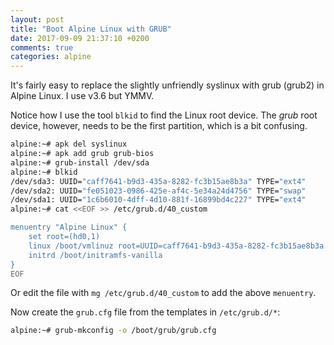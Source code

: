 ```yaml
---
layout: post
title: "Boot Alpine Linux with GRUB"
date: 2017-09-09 21:37:10 +0200
comments: true
categories: alpine
---
```


It's fairly easy to replace the slightly unfriendly syslinux with grub
(grub2) in Alpine Linux.  I use v3.6 but YMMV.

<!-- more -->

Notice how I use the tool `blkid` to find the Linux root device.  The
*grub* root device, however, needs to be the first partition, which is
a bit confusing.

```sh
alpine:~# apk del syslinux
alpine:~# apk add grub grub-bios
alpine:~# grub-install /dev/sda
alpine:~# blkid 
/dev/sda3: UUID="caff7641-b9d3-435a-8282-fc3b15ae8b3a" TYPE="ext4"
/dev/sda2: UUID="fe051023-0986-425e-af4c-5e34a24d4756" TYPE="swap"
/dev/sda1: UUID="1c6b6010-4dff-4d10-881f-16899bd4c227" TYPE="ext4"
alpine:~# cat <<EOF >> /etc/grub.d/40_custom

menuentry "Alpine Linux" {
	set root=(hd0,1)
	linux /boot/vmlinuz root=UUID=caff7641-b9d3-435a-8282-fc3b15ae8b3a modules=sd-mod,usb-storage4,ext3 quiet
	initrd /boot/initramfs-vanilla
}
EOF
```

Or edit the file with `mg /etc/grub.d/40_custom` to add the above
`menuentry`.

Now create the `grub.cfg` file from the templates in `/etc/grub.d/*`:

```sh
alpine:~# grub-mkconfig -o /boot/grub/grub.cfg
```

<!--
  -- Local Variables:
  -- mode: markdown
  -- End:
  -->
